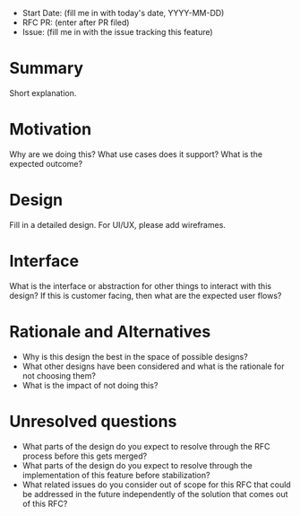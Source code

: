 - Start Date: (fill me in with today's date, YYYY-MM-DD)
- RFC PR: (enter after PR filed)
- Issue: (fill me in with the issue tracking this feature)

# Summary
[summary]: #summary

Short explanation.

# Motivation
[motivation]: #motivation

Why are we doing this? What use cases does it support? What is the expected outcome?

# Design
[design]: #design

Fill in a detailed design. For UI/UX, please add wireframes.

# Interface
[interface]: #interface

What is the interface or abstraction for other things to interact with this design? If this is customer facing, then what are the expected user flows?

# Rationale and Alternatives

* Why is this design the best in the space of possible designs?
* What other designs have been considered and what is the rationale for not choosing them?
* What is the impact of not doing this?

# Unresolved questions
[unresolved]: #unresolved-questions

* What parts of the design do you expect to resolve through the RFC process before this gets merged?
* What parts of the design do you expect to resolve through the implementation of this feature before stabilization?
* What related issues do you consider out of scope for this RFC that could be addressed in the future independently of the solution that comes out of this RFC?
